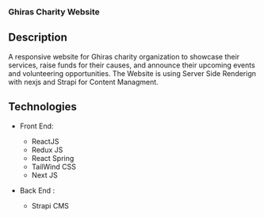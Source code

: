 ### Ghiras Charity Website

## Description

A responsive website for Ghiras charity organization to showcase their services, raise funds for their causes, and announce their upcoming events and volunteering opportunities.
The Website is using Server Side Renderign with nexjs and Strapi for Content Managment.

## Technologies

* Front End:
  * ReactJS
  * Redux JS
  * React Spring
  * TailWind CSS
  * Next JS
  
* Back End :
  * Strapi CMS
